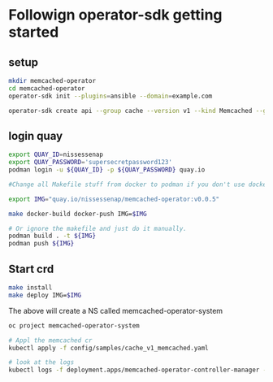 # Followign operator-sdk getting started

## setup

```bash
mkdir memcached-operator
cd memcached-operator
operator-sdk init --plugins=ansible --domain=example.com

operator-sdk create api --group cache --version v1 --kind Memcached --generate-role
```

## login quay

```bash
export QUAY_ID=nissessenap
export QUAY_PASSWORD='supersecretpassword123'
podman login -u ${QUAY_ID} -p ${QUAY_PASSWORD} quay.io
```

```bash
#Change all Makefile stuff from docker to podman if you don't use docker.

export IMG="quay.io/nissessenap/memcached-operator:v0.0.5"

make docker-build docker-push IMG=$IMG

# Or ignore the makefile and just do it manually.
podman build . -t ${IMG}
podman push ${IMG}
```

## Start crd

```bash
make install
make deploy IMG=$IMG
```

The above will create a NS called memcached-operator-system

```bash
oc project memcached-operator-system

# Appl the memcached cr
kubectl apply -f config/samples/cache_v1_memcached.yaml

# look at the logs
kubectl logs -f deployment.apps/memcached-operator-controller-manager -n memcached-operator-system -c manager
```
